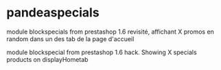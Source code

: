 pandeaspecials
==============

module blockspecials from prestashop 1.6 revisité, affichant X promos en random dans un des tab de la page d'accueil

module blockspecial from prestashop 1.6 hack. Showing X specials products on displayHometab
